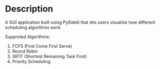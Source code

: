 # Description

A GUI application built using PySide6 that lets users visualize how different scheduling algorithms work. 

Supproted Algorithms:

1. FCFS (First Come First Serve)
2. Round Robin
3. SRTF (Shortest Remaining Task First)
4. Priority Scheduling
